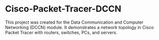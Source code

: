 # Cisco-Packet-Tracer-DCCN
This project was created for the Data Communication and Computer Networking (DCCN) module. It demonstrates a network topology in Cisco Packet Tracer with routers, switches, PCs, and servers.
